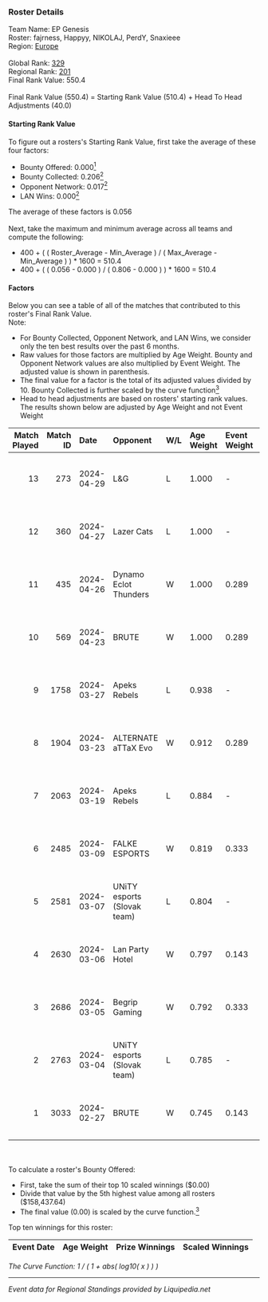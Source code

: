 ### Roster Details<br />
Team Name: EP Genesis<br />
Roster: fajrness, Happyy, NIKOLAJ, PerdY, Snaxieee<br />
Region: [Europe]( ../standings_europe.md)<br />
<br />
Global Rank: [329](../standings_global.md)<br />
Regional Rank: [201]( ../standings_europe.md)<br />
Final Rank Value:  550.4<br />
<br />
Final Rank Value (550.4) = Starting Rank Value (510.4) + Head To Head Adjustments (40.0)<br />

#### Starting Rank Value<br />
To figure out a rosters's Starting Rank Value, first take the average of these four factors:<br />
- Bounty Offered: 0.000[<sup>1</sup>](#table2)
- Bounty Collected: 0.206[<sup>2</sup>](#table1)
- Opponent Network: 0.017[<sup>2</sup>](#table1)
- LAN Wins: 0.000[<sup>2</sup>](#table1)

The average of these factors is 0.056<br />
<br />
Next, take the maximum and minimum average across all teams and compute the following:<br />
- 400 + ( ( Roster_Average - Min_Average ) / ( Max_Average - Min_Average ) ) * 1600 = 510.4
- 400 + ( ( 0.056 - 0.000 ) / ( 0.806 - 0.000 ) ) * 1600 = 510.4


#### Factors<br />
Below you can see a table of all of the matches that contributed to this roster's Final Rank Value.<br />
Note:<br />

- For Bounty Collected, Opponent Network, and LAN Wins, we consider only the ten best results over the past 6 months.
- Raw values for those factors are multiplied by Age Weight. Bounty and Opponent Network values are also multiplied by Event Weight. The adjusted value is shown in parenthesis.
- The final value for a factor is the total of its adjusted values divided by 10. Bounty Collected is further scaled by the curve function[<sup>3</sup>](#curveFunction)
- Head to head adjustments are based on rosters' starting rank values. The results shown below are adjusted by Age Weight and not Event Weight
<span id="table1"></span><br />


| Match Played | Match ID | Date       | Opponent                    | W/L | Age Weight | Event Weight | Bounty Collected | Opponent Network | LAN Wins  | H2H Adj. | Roster                                     |
| -: | -: | :- | :- | :- | :- | :- | :- | :- | :- | -: | :- |
|           13 |      273 | 2024-04-29 | L&G                         | L   | 1.000      | -            | -                | -                | -         |    -8.92 | fajrness, Happyy, NIKOLAJ, PerdY, Snaxieee |
|           12 |      360 | 2024-04-27 | Lazer Cats                  | L   | 1.000      | -            | -                | -                | -         |   -11.95 | fajrness, Happyy, NIKOLAJ, PerdY, Snaxieee |
|           11 |      435 | 2024-04-26 | Dynamo Eclot Thunders       | W   | 1.000      | 0.289        | 0.000 (0.000)    | 0.035 (0.010)    | 0 (0.000) |     8.15 | fajrness, Happyy, NIKOLAJ, PerdY, Snaxieee |
|           10 |      569 | 2024-04-23 | BRUTE                       | W   | 1.000      | 0.289        | 0.000 (0.000)    | 0.122 (0.035)    | 0 (0.000) |    12.41 | fajrness, Happyy, NIKOLAJ, PerdY, Snaxieee |
|            9 |     1758 | 2024-03-27 | Apeks Rebels                | L   | 0.938      | -            | -                | -                | -         |    -9.61 | fajrness, Happyy, NIKOLAJ, PerdY, Snaxieee |
|            8 |     1904 | 2024-03-23 | ALTERNATE aTTaX Evo         | W   | 0.912      | 0.289        | 0.005 (0.001)    | 0.198 (0.052)    | 0 (0.000) |    18.77 | fajrness, Happyy, NIKOLAJ, PerdY, Snaxieee |
|            7 |     2063 | 2024-03-19 | Apeks Rebels                | L   | 0.884      | -            | -                | -                | -         |    -8.44 | fajrness, Happyy, NIKOLAJ, PerdY, Snaxieee |
|            6 |     2485 | 2024-03-09 | FALKE ESPORTS               | W   | 0.819      | 0.333        | 0.000 (0.000)    | 0.021 (0.006)    | 0 (0.000) |    11.02 | fajrness, Happyy, NIKOLAJ, PerdY, Snaxieee |
|            5 |     2581 | 2024-03-07 | UNiTY esports (Slovak team) | L   | 0.804      | -            | -                | -                | -         |    -4.22 | fajrness, Happyy, NIKOLAJ, PerdY, Snaxieee |
|            4 |     2630 | 2024-03-06 | Lan Party Hotel             | W   | 0.797      | 0.143        | 0.000 (0.000)    | 0.000 (0.000)    | 0 (0.000) |     7.63 | fajrness, Happyy, NIKOLAJ, PerdY, Snaxieee |
|            3 |     2686 | 2024-03-05 | Begrip Gaming               | W   | 0.792      | 0.333        | 0.001 (0.000)    | 0.196 (0.052)    | 0 (0.000) |    16.25 | fajrness, Happyy, NIKOLAJ, PerdY, Snaxieee |
|            2 |     2763 | 2024-03-04 | UNiTY esports (Slovak team) | L   | 0.785      | -            | -                | -                | -         |    -3.55 | fajrness, Happyy, NIKOLAJ, PerdY, Snaxieee |
|            1 |     3033 | 2024-02-27 | BRUTE                       | W   | 0.745      | 0.143        | 0.000 (0.000)    | 0.122 (0.013)    | 0 (0.000) |    12.44 | fajrness, Happyy, NIKOLAJ, PerdY, Snaxieee |

<br />
<span id="table2"></span><br />
To calculate a roster's Bounty Offered:<br />

- First, take the sum of their top 10 scaled winnings ($0.00)
- Divide that value by the 5th highest value among all rosters ($158,437.64)
- The final value (0.00) is scaled by the curve function.[<sup>3</sup>](#curveFunction)

Top ten winnings for this roster:<br />

| Event Date | Age Weight | Prize Winnings | Scaled Winnings |
| :- | -: | :- | :- |


<span id="curveFunction"></span>_The Curve Function: 1 / ( 1 + abs( log10( x ) ) )_<br />

---
_Event data for Regional Standings provided by Liquipedia.net_<br />
